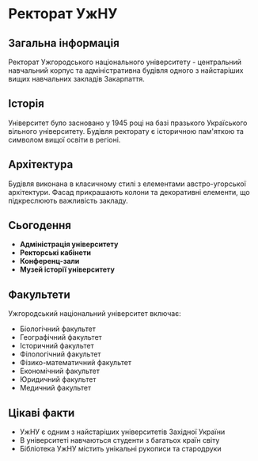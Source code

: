 # Ректорат УжНУ

## Загальна інформація

Ректорат Ужгородського національного університету - центральний навчальний корпус та адміністративна будівля одного з найстаріших вищих навчальних закладів Закарпаття.

## Історія

Університет було засновано у 1945 році на базі празького Україського вільного університету. Будівля ректорату є історичною пам'яткою та символом вищої освіти в регіоні.

## Архітектура

Будівля виконана в класичному стилі з елементами австро-угорської архітектури. Фасад прикрашають колони та декоративні елементи, що підкреслюють важливість закладу.

## Сьогодення

- **Адміністрація університету**
- **Ректорські кабінети**
- **Конференц-зали**
- **Музей історії університету**

## Факультети

Ужгородський національний університет включає:

- Біологічний факультет
- Географічний факультет
- Історичний факультет
- Філологічний факультет
- Фізико-математичний факультет
- Економічний факультет
- Юридичний факультет
- Медичний факультет

## Цікаві факти

- УжНУ є одним з найстаріших університетів Західної України
- В університеті навчаються студенти з багатьох країн світу
- Бібліотека УжНУ містить унікальні рукописи та стародруки
